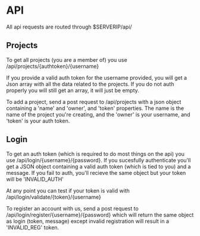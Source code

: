 # API
All api requests are routed through $SERVERIP/api/

## Projects

To get all projects (you are a member of) you use /api/projects/{authtoken}/{username}

If you provide a valid auth token for the username provided, you will get a Json array with all the data related to the projects. If you do not auth properly you will still get an array, it will just be empty. 

To add a project, send a post request to /api/projects with a json object containing a 'name' and 'owner', and 'token' properties. The name is the name of the project you're creating, and the 'owner' is your username, and 'token' is your auth token. 

## Login

To get an auth token (which is required to do most things on the api) you use /api/login/{username}/{password}. If you sucesfully authenticate you'll get a JSON object containing a valid auth token (which is tied to you) and a message. If you fail to auth, you'll recieve the same object but your token will be 'INVALID_AUTH'

At any point you can test if your token is valid with /api/login/validate/{token}/{username}

To register an account with us, send a post request to /api/login/register/{username}/{password} which will return the same object as login (token, message) except invalid registration will result in a 'INVALID_REG' token.